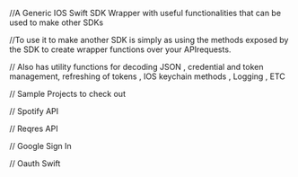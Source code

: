 


//A Generic IOS Swift SDK Wrapper with useful functionalities that can be used to make other SDKs

//To use it to make another SDK is simply as using the methods exposed by the SDK to create wrapper functions over your APIrequests.


// Also has utility functions for decoding JSON , credential and token management, refreshing of tokens , IOS keychain methods , Logging , ETC

// Sample Projects to check out 

// Spotify API

// Reqres API

// Google Sign In

// Oauth Swift 
